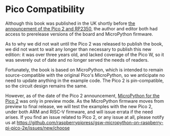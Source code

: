 # Pico Compatibility

Although this book was published in the UK shortly before [the announcement of the Pico 2 and RP2350](https://www.raspberrypi.com/news/raspberry-pi-pico-2-our-new-5-microcontroller-board-on-sale-now/), the author and editor both had access to prerelease versions of the board and MicroPython firmware.

As to why we did not wait until the Pico 2 was released to publish the book, we did not want to wait any longer than necessary to publish this new edition: it was over three years old, and lacked coverage of the Pico W, so it was severely out of date and no longer served the needs of readers.

Fortunately, the book is based on MicroPython, which is intended to remain source-compatible with the original Pico's MicroPython, so we anticipate no need to update anything in the example code. The Pico 2 is pin-compatible, so the circuit design remains the same.

However, as of the date of the Pico 2 announcement, [MicroPython for the Pico 2](https://micropython.org/download/RPI_PICO2/) was only in preview mode. As the MicroPython firmware moves from preview to final release, we will test the examples with the new Pico 2, under both ARM and RISC-V firmware, and will issue errata if the need arises. If you find an issue related to Pico 2, or any issue at all, please notify us at https://github.com/raspberrypipress/gsw-micropython-on-raspberry-pi-pico-2e/issues/new/choose

